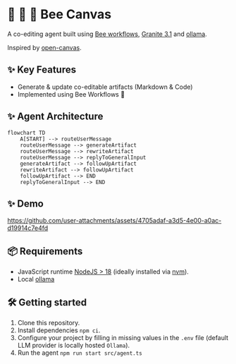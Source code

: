 # 💁 📜 🐝 Bee Canvas

A co-editing agent built using [Bee workflows](https://i-am-bee.github.io/bee-agent-framework/), [Granite 3.1](https://www.ibm.com/granite/docs/models/granite/) and [ollama](https://ollama.com).

Inspired by [open-canvas](https://github.com/langchain-ai/open-canvas). 

## ✨ Key Features

- Generate & update co-editable artifacts (Markdown & Code)
- Implemented using Bee Workflows 💪

## ✨ Agent Architecture

```mermaid
flowchart TD
    A[START] --> routeUserMessage
    routeUserMessage --> generateArtifact
    routeUserMessage --> rewriteArtifact
    routeUserMessage --> replyToGeneralInput
    generateArtifact --> followUpArtifact
    rewriteArtifact --> followUpArtifact
    followUpArtifact --> END
    replyToGeneralInput --> END
```
## ✨ Demo

https://github.com/user-attachments/assets/4705adaf-a3d5-4e00-a0ac-d19914c7e4fd

## 📦 Requirements

- JavaScript runtime [NodeJS > 18](https://nodejs.org/) (ideally installed via [nvm](https://github.com/nvm-sh/nvm)).
- Local [ollama](https://ollama.com)

## 🛠️ Getting started

1. Clone this repository.
2. Install dependencies `npm ci`.
3. Configure your project by filling in missing values in the `.env` file (default LLM provider is locally hosted `Ollama`).
4. Run the agent `npm run start src/agent.ts`
